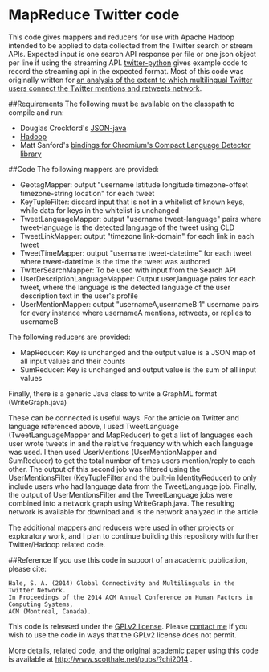 MapReduce Twitter code
====================

This code gives mappers and reducers for use with Apache Hadoop intended to be applied to data collected from the Twitter search or stream APIs. Expected input is one search API response per file or one json object per line if using the streaming API. [twitter-python](https://github.com/computermacgyver/twitter-python) gives example code to record the streaming api in the expected format. Most of this code was originally written for [an analysis of the extent to which multilingual Twitter users connect the Twitter mentions and retweets network](http://www.scotthale.net/pubs/?chi2014).

##Requirements
The following must be available on the classpath to compile and run:
* Douglas Crockford's [JSON-java](https://github.com/douglascrockford/JSON-java)
* [Hadoop](http://hadoop.apache.org/)
* Matt Sanford's [bindings for Chromium's Compact Language Detector library](https://github.com/mzsanford/cld) 

##Code
The following mappers are provided:
* GeotagMapper: output "username latitude longitude timezone-offset timezone-string location" for each tweet
* KeyTupleFilter: discard input that is not in a whitelist of known keys, while data for keys in the whitelist is unchanged
* TweetLanguageMapper: output "username tweet-language" pairs where tweet-language is the detected language of the tweet using CLD
* TweetLinkMapper: output "timezone link-domain" for each link in each tweet
* TweetTimeMapper: output "username tweet-datetime" for each tweet where tweet-datetime is the time the tweet was authored
* TwitterSearchMapper: To be used with input from the Search API
* UserDescriptionLanguageMapper: Output user,language pairs for each tweet, where the language is the detected language of the user description text in the user's profile
* UserMentionMapper: output "usernameA,usernameB 1" username pairs for every instance where usernameA mentions, retweets, or replies to usernameB

The following reducers are provided:
* MapReducer: Key is unchanged and the output value is a JSON map of all input values and their counts
* SumReducer: Key is unchanged and output value is the sum of all input values

Finally, there is a generic Java class to write a GraphML format (WriteGraph.java)

These can be connected is useful ways. For the article on Twitter and language referenced above, I used TweetLanguage (TweetLanguageMapper and MapReducer) to get a list of languages each user wrote tweets in and the relative frequency with which each language was used. I then used UserMentions (UserMentionMapper and SumReducer) to get the total number of times users mention/reply to each other. The output of this second job was filtered using the UserMentionsFilter (KeyTupleFilter and the built-in IdentityReducer) to only include users who had language data from the TweetLanguage job. Finally, the output of UserMentionsFilter and the TweetLanguage jobs were combined into a network graph using WriteGraph.java. The resulting network is available for download and is the network analyzed in the article.

The additional mappers and reducers were used in other projects or exploratory work, and I plan to continue building this repository with further Twitter/Hadoop related code.

##Reference
If you use this code in support of an academic publication, please cite:
   
    Hale, S. A. (2014) Global Connectivity and Multilinguals in the Twitter Network. 
    In Proceedings of the 2014 ACM Annual Conference on Human Factors in Computing Systems, 
    ACM (Montreal, Canada).

  
This code is released under the [GPLv2 license](http://www.gnu.org/licenses/gpl-2.0.html). Please [contact me](http://www.scotthale.net/blog/?page_id=9) if you wish to use the code in ways that the GPLv2 license does not permit.

More details, related code, and the original academic paper using this code is available at http://www.scotthale.net/pubs/?chi2014 .

